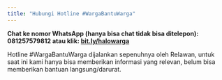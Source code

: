 ```yaml
---
title: "Hubungi Hotline #WargaBantuWarga"
---
```

**Chat ke nomor WhatsApp (hanya bisa chat tidak bisa ditelepon): 081257579812 atau klik: [bit.ly/halowarga](https://bit.ly/halowarga)**

Hotline #WargaBantuWarga dijalankan sepenuhnya oleh Relawan, untuk saat ini kami hanya bisa memberikan informasi yang relevan, belum bisa memberikan bantuan langsung/darurat.